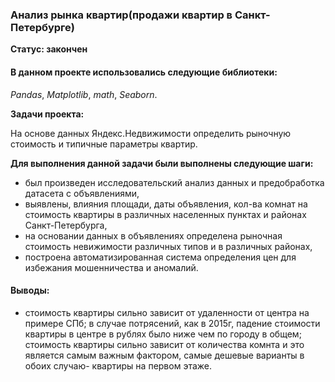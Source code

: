 ### Анализ рынка квартир(продажи квартир в Санкт-Петербурге)
**Статус: закончен**

#### В данном проекте использовались следующие библиотеки:

*Pandas*,
*Matplotlib*,
*math*,
*Seaborn*.

**Задачи проекта:**

На основе данных Яндекс.Недвижимости определить рыночную стоимость и типичные параметры квартир.

**Для выполнения данной задачи были выполнены следующие шаги:**

- был произведен исследовательский анализ данных и предобработка датасета с объявлениями,
- выявлены, влияния площади, даты объявления, кол-ва комнат на стоимость квартиры в различных населенных пунктах и районах Санкт-Петербурга,
- на основании данных в объявлениях определена рыночная стоимость невижимости различных типов и в различных районах,
- построена автоматизированная система определения цен для избежания мошенничества и аномалий.

#### Выводы:

- стоимость квартиры сильно зависит от удаленности от центра на примере СПб; в случае потрясений, как в 2015г, падение стоимости квартиры в центре в рублях было ниже чем по городу в общем; стоимость квартиры сильно зависит от количества комнта и это является самым важным фактором, самые дешевые варианты в обоих случаю- квартиры на первом этаже.

